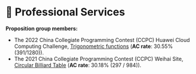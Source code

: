 # 💼 Professional Services
**Proposition group members:**

- The 2022 China Collegiate Programming Contest (CCPC) Huawei Cloud Computing Challenge, [Trigonometric functions](http://acm.hdu.edu.cn/contest/problem?cid=1072&pid=1007) (**AC rate**: 30.55% (391/1280)).
- The 2021 China Collegiate Programming Contest (CCPC) Weihai Site, [Circular Billiard Table](https://codeforces.com/gym/103428/problem/J) (**AC rate**: 30.18% (297 / 984)).